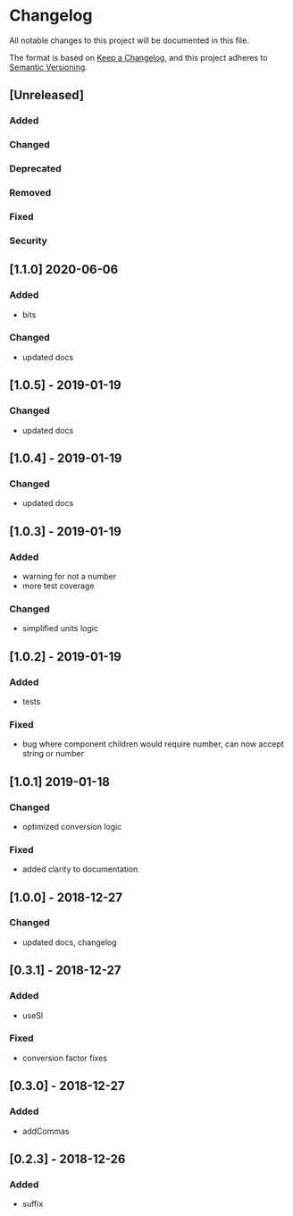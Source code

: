 # Changelog

All notable changes to this project will be documented in this file.

The format is based on [Keep a Changelog](https://keepachangelog.com/en/1.0.0/),
and this project adheres to [Semantic Versioning](https://semver.org/spec/v2.0.0.html).

## [Unreleased]

### Added

### Changed

### Deprecated

### Removed

### Fixed

### Security

## [1.1.0] 2020-06-06

### Added

- bits

### Changed

- updated docs

## [1.0.5] - 2019-01-19

### Changed

- updated docs

## [1.0.4] - 2019-01-19

### Changed

- updated docs

## [1.0.3] - 2019-01-19

### Added

- warning for not a number
- more test coverage

### Changed

- simplified units logic

## [1.0.2] - 2019-01-19

### Added

- tests

### Fixed

- bug where component children would require number, can now accept string or number

## [1.0.1] 2019-01-18

### Changed

- optimized conversion logic

### Fixed

- added clarity to documentation

## [1.0.0] - 2018-12-27

### Changed

- updated docs, changelog

## [0.3.1] - 2018-12-27

### Added

- useSI

### Fixed

- conversion factor fixes

## [0.3.0] - 2018-12-27

### Added

- addCommas

## [0.2.3] - 2018-12-26

### Added

- suffix
